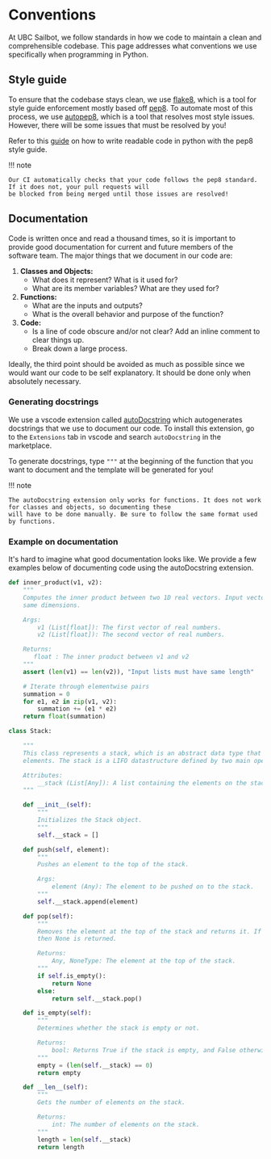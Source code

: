 # Conventions

At UBC Sailbot, we follow standards in how we code to maintain a clean and comprehensible codebase.
This page addresses what conventions we use specifically when programming in Python.

## Style guide

To ensure that the codebase stays clean, we use [flake8](https://flake8.pycqa.org/en/5.0.4/#), which is a tool
for style guide enforcement mostly based off [pep8](https://peps.python.org/pep-0008/). To automate most of this
process, we use [autopep8](https://github.com/hhatto/autopep8), which is a tool that resolves most style issues.
However, there will be some issues that must be resolved by you!

Refer to this [guide](https://realpython.com/python-pep8/) on how to write readable code in python with the
pep8 style guide.

!!! note

    Our CI automatically checks that your code follows the pep8 standard. If it does not, your pull requests will
    be blocked from being merged until those issues are resolved!

## Documentation

Code is written once and read a thousand times, so it is important to provide good documentation for current
and future members of the software team. The major things that we document in our code are:

1. **Classes and Objects:**
    - What does it represent? What is it used for?
    - What are its member variables? What are they used for?
2. **Functions:**
    - What are the inputs and outputs?
    - What is the overall behavior and purpose of the function?
3. **Code:**
    - Is a line of code obscure and/or not clear? Add an inline comment to clear things up.
    - Break down a large process.

Ideally, the third point should be avoided as much as possible since we would want our code to be
self explanatory. It should be done only when absolutely necessary.

### Generating docstrings

We use a vscode extension called [autoDocstring](https://marketplace.visualstudio.com/items?itemName=njpwerner.autodocstring)
which autogenerates docstrings that we use to document our code. To install this extension, go to the `Extensions` tab in
vscode and search `autoDocstring` in the marketplace.

To generate docstrings, type `"""` at the beginning of the function that you want to document and the template
will be generated for you!

!!! note

    The autoDocstring extension only works for functions. It does not work for classes and objects, so documenting these
    will have to be done manually. Be sure to follow the same format used by functions.

### Example on documentation

It's hard to imagine what good documentation looks like. We provide a few examples below of documenting code using the
autoDocstring extension.

```python title="Documentation example on a function"
def inner_product(v1, v2):
    """
    Computes the inner product between two 1D real vectors. Input vectors should have the
    same dimensions.

    Args:
        v1 (List[float]): The first vector of real numbers.
        v2 (List[float]): The second vector of real numbers.

    Returns:
       float : The inner product between v1 and v2
    """
    assert (len(v1) == len(v2)), "Input lists must have same length"

    # Iterate through elementwise pairs
    summation = 0
    for e1, e2 in zip(v1, v2):
        summation += (e1 * e2)
    return float(summation)
```

```python title="Documentation example with a stack"
class Stack:

    """
    This class represents a stack, which is an abstract data type that serves as a collection of
    elements. The stack is a LIFO datastructure defined by two main operations: Push and Pop.

    Attributes:
        __stack (List[Any]): A list containing the elements on the stack.
    """

    def __init__(self):
        """
        Initializes the Stack object.
        """
        self.__stack = []

    def push(self, element):
        """
        Pushes an element to the top of the stack.

        Args:
            element (Any): The element to be pushed on to the stack.
        """
        self.__stack.append(element)

    def pop(self):
        """
        Removes the element at the top of the stack and returns it. If the stack is empty,
        then None is returned.

        Returns:
            Any, NoneType: The element at the top of the stack.
        """
        if self.is_empty():
            return None
        else:
            return self.__stack.pop()

    def is_empty(self):
        """
        Determines whether the stack is empty or not.

        Returns:
            bool: Returns True if the stack is empty, and False otherwise.
        """
        empty = (len(self.__stack) == 0)
        return empty

    def __len__(self):
        """
        Gets the number of elements on the stack.

        Returns:
            int: The number of elements on the stack.
        """
        length = len(self.__stack)
        return length
```
